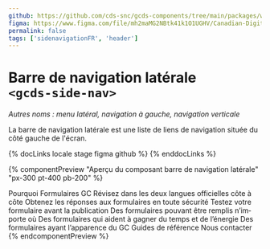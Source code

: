 ```yaml
---
github: https://github.com/cds-snc/gcds-components/tree/main/packages/web/src/components/gcds-side-nav
figma: https://www.figma.com/file/mh2maMG2NBtk41k1O1UGHV/Canadian-Digital-Service%E2%80%A8---GC-Design-System?type=design&node-id=5633-11428&mode=design&t=4ltBpy3FPMc9pXcL-0
permalink: false
tags: ['sidenavigationFR', 'header']
---
```


# Barre de navigation latérale <br>`<gcds-side-nav>`

_Autres noms : menu latéral, navigation à gauche, navigation verticale_

La barre de navigation latérale est une liste de liens de navigation située du côté gauche de l'écran.

{% docLinks locale stage figma github %}
{% enddocLinks %}

{% componentPreview "Aperçu du composant barre de navigation latérale" "px-300 pt-400 pb-200" %}

<div aria-hidden="true">
  <gcds-side-nav label="Formulaires GC" lang="fr">
    <gcds-nav-link href="#">Pourquoi Formulaires GC</gcds-nav-link>
    <gcds-nav-group menu-label="Fonctionnalités" open-trigger="Fonctionnalités">
      <gcds-nav-group menu-label="Créez et gérez des formulaires vous-même" open-trigger="Créez et gérez des formulaires vous-même">
        <gcds-nav-link href="#">Révisez dans les deux langues officielles côte à côte</gcds-nav-link>
        <gcds-nav-link href="#">Obtenez les réponses aux formulaires en toute sécurité</gcds-nav-link>
        <gcds-nav-link href="#">Testez votre formulaire avant la publication</gcds-nav-link>
      </gcds-nav-group>
      <gcds-nav-group menu-label="Publier des formulaires fiables et conviviaux" open-trigger="Publier des formulaires fiables et conviviaux">
        <gcds-nav-link href="#">Des formulaires pouvant être remplis n’importe où</gcds-nav-link>
        <gcds-nav-link href="#">Des formulaires qui aident à gagner du temps et de l’énergie</gcds-nav-link>
        <gcds-nav-link href="#">Des formulaires ayant l’apparence du GC</gcds-nav-link>
      </gcds-nav-group>
    </gcds-nav-group>
    <gcds-nav-link href="#">Guides de référence</gcds-nav-link>
    <gcds-nav-link href="#">Nous contacter</gcds-nav-link>
  </gcds-side-nav>
</div>
{% endcomponentPreview %}
